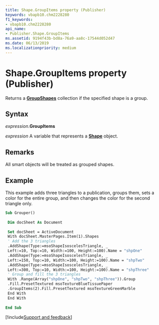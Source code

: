 ```yaml
---
title: Shape.GroupItems property (Publisher)
keywords: vbapb10.chm2228280
f1_keywords:
- vbapb10.chm2228280
api_name:
- Publisher.Shape.GroupItems
ms.assetid: 9194f43b-bd8a-76a9-aa8c-17544d052d47
ms.date: 06/13/2019
ms.localizationpriority: medium
---
```



# Shape.GroupItems property (Publisher)

Returns a **[GroupShapes](Publisher.GroupShapes.md)** collection if the specified shape is a group.


## Syntax

_expression_.**GroupItems**

_expression_ A variable that represents a **[Shape](Publisher.Shape.md)** object.


## Remarks

All smart objects will be treated as grouped shapes.


## Example

This example adds three triangles to a publication, groups them, sets a color for the entire group, and then changes the color for the second triangle only.

```vb
Sub Grouper() 
 
 Dim docSheet As Document 
 
 Set docSheet = ActiveDocument 
 With docSheet.MasterPages.Item(1).Shapes 
 ' Add the 3 triangles 
 .AddShape(Type:=msoShapeIsoscelesTriangle, _ 
 Left:=10, Top:=10, Width:=100, Height:=100).Name = "shpOne" 
 .AddShape(Type:=msoShapeIsoscelesTriangle, _ 
 Left:=150, Top:=10, Width:=100, Height:=100).Name = "shpTwo" 
 .AddShape(Type:=msoShapeIsoscelesTriangle, _ 
 Left:=300, Top:=10, Width:=100, Height:=100).Name = "shpThree" 
 ' Group and fill the 3 triangles 
 With .Range(Array("shpOne", "shpTwo", "shpThree")).Group 
 .Fill.PresetTextured msoTextureBlueTissuePaper 
 .GroupItems(2).Fill.PresetTextured msoTextureGreenMarble 
 End With 
 End With 
 
End Sub
```

[!include[Support and feedback](~/includes/feedback-boilerplate.md)]